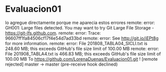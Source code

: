 # Evaluacion01
lo agregue directamente porque me aparecia estos errores
remote: error: GH001: Large files detected. You may want to try Git Large File Storage - https://git-lfs.github.com.
remote: error: Trace: 96607ff1fa84506cf17f4e54d7ad33bd
remote: error: See http://git.io/iEPt8g for more information.
remote: error: File 201808_TABLA04_SICLI.txt is 248.60 MB; this exceeds GitHub's file size limit of 100.00 MB
remote: error: File 201908_TABLA4.txt is 466.83 MB; this exceeds GitHub's file size limit of 100.00 MB
To https://github.com/LorenaDuenas/Evaluacion01.git
 ! [remote rejected] master -> master (pre-receive hook declined)

